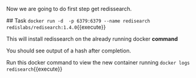 Now we are going to do first step get redissearch.

## Task
`docker run -d  -p 6379:6379 --name redisearch redislabs/redisearch:1.4.0`{{execute}}

This will install redissearch on the already running docker **command**

You should see output of a hash after completion.

Run this docker command to view the new container running
`docker logs redisearch`{{execute}}
